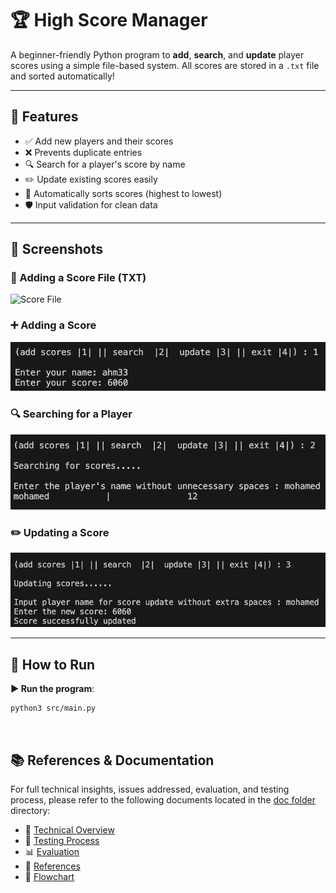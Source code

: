 # 🏆 High Score Manager

A beginner-friendly Python program to **add**, **search**, and **update** player scores using a simple file-based system. All scores are stored in a `.txt` file and sorted automatically!

---

## 🧠 Features

- ✅ Add new players and their scores
- ❌ Prevents duplicate entries
- 🔍 Search for a player's score by name
- ✏️ Update existing scores easily
- 🔢 Automatically sorts scores (highest to lowest)
- 🛡️ Input validation for clean data

---
## 📸 Screenshots

### 📂 Adding a Score File (TXT)  
![Score File](assets/Score_File.png)

### ➕ Adding a Score  
![Add Score](assets/Adding.png)

### 🔍 Searching for a Player  
![Search Player](assets/Searching.png)

### ✏️ Updating a Score  
![Update Score](assets/Updating.png)


---

## 🚀 How to Run  

**▶️ Run the program**:

```bash
python3 src/main.py
```

<br>

## 📚 References & Documentation

For full technical insights, issues addressed, evaluation, and testing process, please refer to the following documents located in the [doc folder](docs/) directory:

- 📄 [Technical Overview](docs/Technical%20Overview.pdf)  
- 🧪 [Testing Process](docs/testing%20process.pdf)  
- 📊 [Evaluation](docs/Evaluation.pdf)  
- 🔗 [References](docs/References.pdf)  
- 🔁 [Flowchart](docs/flowchart.pdf)  



